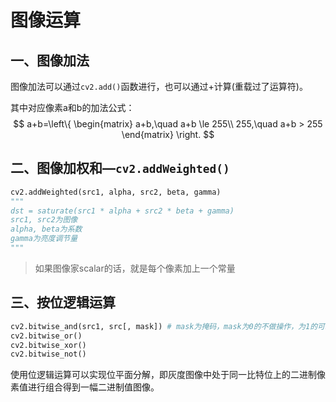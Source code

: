 # 图像运算

## 一、图像加法

图像加法可以通过`cv2.add()`函数进行，也可以通过+计算(重载过了运算符)。

其中对应像素a和b的加法公式：
$$
a+b=\left\{
\begin{matrix}
a+b,\quad a+b \le 255\\
255,\quad a+b > 255
\end{matrix}
\right.
$$


## 二、图像加权和—`cv2.addWeighted()`

```python
cv2.addWeighted(src1, alpha, src2, beta, gamma)
"""
dst = saturate(src1 * alpha + src2 * beta + gamma)
src1, src2为图像
alpha, beta为系数
gamma为亮度调节量
"""
```

> 如果图像家scalar的话，就是每个像素加上一个常量



## 三、按位逻辑运算

```python
cv2.bitwise_and(src1, src[, mask]) # mask为掩码，mask为0的不做操作，为1的可以做操作
cv2.bitwise_or()
cv2.bitwise_xor()
cv2.bitwise_not()
```

使用位逻辑运算可以实现位平面分解，即灰度图像中处于同一比特位上的二进制像素值进行组合得到一幅二进制值图像。